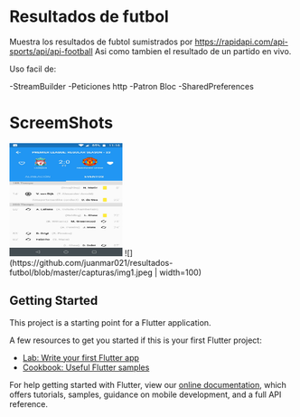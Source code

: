 # Resultados de futbol

Muestra los resultados de fubtol sumistrados por https://rapidapi.com/api-sports/api/api-football
Asi como tambien el resultado de un partido en vivo.

Uso facil de:

-StreamBuilder
-Peticiones http
-Patron Bloc
-SharedPreferences

# ScreemShots
<img src="https://github.com/juanmar021/resultados-futbol/blob/master/capturas/img1.jpeg" width="200" height="200" />
![](https://github.com/juanmar021/resultados-futbol/blob/master/capturas/img1.jpeg | width=100)



## Getting Started

This project is a starting point for a Flutter application.

A few resources to get you started if this is your first Flutter project:

- [Lab: Write your first Flutter app](https://flutter.dev/docs/get-started/codelab)
- [Cookbook: Useful Flutter samples](https://flutter.dev/docs/cookbook)

For help getting started with Flutter, view our
[online documentation](https://flutter.dev/docs), which offers tutorials,
samples, guidance on mobile development, and a full API reference.
